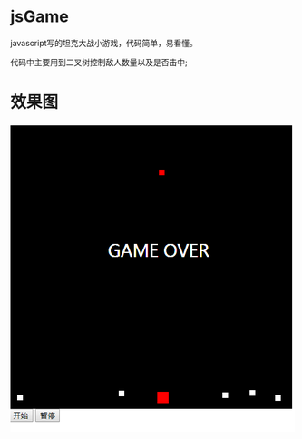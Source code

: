 # jsGame
javascript写的坦克大战小游戏，代码简单，易看懂。

代码中主要用到二叉树控制敌人数量以及是否击中;

# 效果图
![效果图](https://github.com/lqdsjcom/jsGame/blob/master/demo.jpg)
